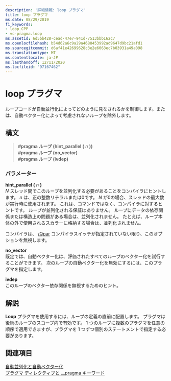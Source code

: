 ```yaml
---
description: '詳細情報: loop プラグマ'
title: loop プラグマ
ms.date: 08/29/2019
f1_keywords:
- loop_CPP
- vc-pragma.loop
ms.assetid: 6d5bb428-cead-47e7-941d-7513bbb162c7
ms.openlocfilehash: b54d62a6c9a29a4688453992ad9647d9bc21afd1
ms.sourcegitcommit: d6af41e42699628c3e2e6063ec7b03931a49a098
ms.translationtype: MT
ms.contentlocale: ja-JP
ms.lasthandoff: 12/11/2020
ms.locfileid: "97167462"
---
```

# <a name="loop-pragma"></a>loop プラグマ

ループコードが自動並行化によってどのように見なされるかを制御します。または、自動ベクター化によって考慮されないループを除外します。

## <a name="syntax"></a>構文

> **#pragma ループ (hint_parallel (** *n* **))**\
> **#pragma ループ (no_vector)**\
> **#pragma ループ (ivdep)**

### <a name="parameters"></a>パラメーター

**hint_parallel (** *n* **)**\
*N* スレッド間でこのループを並列化する必要があることをコンパイラにヒントします。 *n* は、正の整数リテラルまたは0です。 *N* が0の場合、スレッドの最大数が実行時に使用されます。 これは、コマンドではなく、コンパイラに対するヒントです。 ループが並列化される保証はありません。 ループにデータの依存関係または構造上の問題がある場合は、並列化されません。 たとえば、ループ本体の外で使用されるスカラーに格納する場合は、並列化されません。

コンパイラは、 [/Qpar](../build/reference/qpar-auto-parallelizer.md) コンパイラスイッチが指定されていない限り、このオプションを無視します。

**no_vector**\
既定では、自動ベクター化は、評価されたすべてのループのベクター化を試行することができます。 次のループの自動ベクター化を無効にするには、このプラグマを指定します。

**ivdep**\
このループのベクター依存関係を無視するためのヒント。

## <a name="remarks"></a>解説

**Loop** プラグマを使用するには、ループの定義の直前に配置します。 プラグマは後続のループのスコープ内で有効です。 1 つのループに複数のプラグマを任意の順序で適用できますが、プラグマを 1 つずつ個別のステートメントで指定する必要があります。

## <a name="see-also"></a>関連項目

[自動並列化と自動ベクター化](../parallel/auto-parallelization-and-auto-vectorization.md)\
[プラグマ ディレクティブと __pragma キーワード](../preprocessor/pragma-directives-and-the-pragma-keyword.md)
